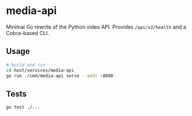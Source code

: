 # media-api

Minimal Go rewrite of the Python video API. Provides `/api/v2/health` and a
Cobra-based CLI.

## Usage

```bash
# build and run
cd host/services/media-api
go run ./cmd/media-api serve --addr :8080
```

## Tests

```bash
go test ./...
```

